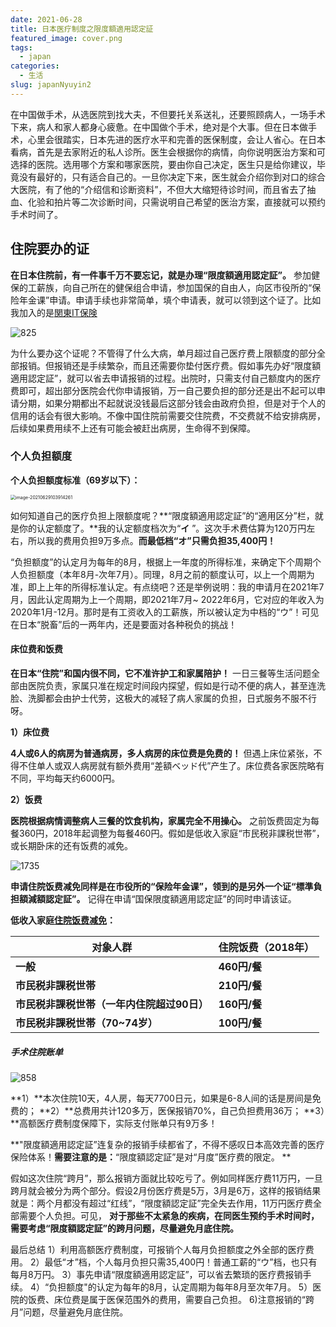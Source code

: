 ```yaml
---
date: 2021-06-28
title: 日本医疗制度之限度額適用認定証
featured_image: cover.png
tags:
  - japan
categories:
  - 生活
slug: japanNyuyin2
---
```


在中国做手术，从选医院到找大夫，不但要托关系送礼，还要照顾病人，一场手术下来，病人和家人都身心疲惫。在中国做个手术，绝对是个大事。但在日本做手术，心里会很踏实，日本先进的医疗水平和完善的医保制度，会让人省心。在日本看病，首先是去家附近的私人诊所。医生会根据你的病情，向你说明医治方案和可选择的医院。选用哪个方案和哪家医院，要由你自己决定，医生只是给你建议，毕竟没有最好的，只有适合自己的。一旦你决定下来，医生就会介绍你到对口的综合大医院，有了他的“介绍信和诊断资料”，不但大大缩短待诊时间，而且省去了抽血、化验和拍片等二次诊断时间，只需说明自己希望的医治方案，直接就可以预约手术时间了。

<!--more-->

## 住院要办的证

**在日本住院前，有一件事千万不要忘记，就是办理“限度額適用認定証”。**
参加健保的工薪族，向自己所在的健保组合申请，参加国保的自由人，向区市役所的“保险年金课”申请。申请手续也非常简单，填个申请表，就可以领到这个证了。比如我加入的是[関東IT保険](https://www.its-kenpo.or.jp/hoken/situation/case_07/kougaku/shinsei.html)

![825](https://image.xiaomo.info//blog/825.png)

为什么要办这个证呢？不管得了什么大病，单月超过自己医疗费上限额度的部分全部报销。但报销还是手续繁杂，而且还需要你垫付医疗费。假如事先办好“限度額適用認定証”，就可以省去申请报销的过程。出院时，只需支付自己额度内的医疗费即可，超出部分医院会代你申请报销，万一自己要负担的部分还是出不起可以申请分期，如果分期都出不起就说没钱最后这部分钱会由政府负担，但是对于个人的信用的话会有很大影响。不像中国住院前需要交住院费，不交费就不给安排病房，后续如果费用续不上还有可能会被赶出病房，生命得不到保障。

### 个人负担额度

**个人负担额度标准（69岁以下）：**

<img src="https://image.xiaomo.info//blog/image-20210629103914261.png" alt="image-20210629103914261" style="zoom:50%;" />

如何知道自己的医疗负担上限额度呢？**“限度額適用認定証”的“適用区分”栏，就是你的认定额度了。**我的认定额度档次为“**イ**
”。这次手术费估算为120万円左右，所以我的费用负担9万多点。**而最低档“オ”只需负担35,400円！**

“负担额度”的认定月为每年的8月，根据上一年度的所得标准，来确定下个周期个人负担额度（本年8月-次年7月）。同理，8月之前的额度认可，以上一个周期为准，即上上年的所得标准认定。有点绕吧？还是举例说明：我的申请月在2021年7月，因此认定周期为上一个周期，即2021年7月~
2022年6月，它对应的年收入为2020年1月-12月。那时是有工资收入的工薪族，所以被认定为中档的“ウ”！可见在日本“脱畜”后的一两年内，还是要面对各种税负的挑战！

#### 床位费和饭费

**在日本“住院”和国内很不同，它不准许护工和家属陪护！**
一日三餐等生活问题全部由医院负责，家属只准在规定时间段内探望，假如是行动不便的病人，甚至连洗脸、洗脚都会由护士代劳，这极大的减轻了病人家属的负担，日式服务不服不行呀。

**1）床位费**

**4人或6人的病房为普通病房，多人病房的床位费是免费的！**
但遇上床位紧张，不得不住单人或双人病房就有额外费用“差額ベッド代”产生了。床位费各家医院略有不同，平均每天约6000円。

**2）饭费**

**医院根据病情调整病人三餐的饮食机构，家属完全不用操心。**
之前饭费固定为每餐360円，2018年起调整为每餐460円。假如是低收入家庭“市民税非課税世帯”，或长期卧床的还有饭费的减免。

![1735](https://image.xiaomo.info//blog/1735.png)

**申请住院饭费减免同样是在市役所的“保险年金课”，领到的是另外一个证“標準負担額減額認定証”。**
记得在申请“国保限度額適用認定証”的同时申请该证。

**低收入家庭[住院饭费减免](https://www.city.fuchu.tokyo.jp/kurashi/hoken/kokuminkenko/kyufu/nyuinji.html)：**

| **对象人群**                 | **住院饭费（2018年）** |
|--------------------------|-----------------|
| **一般**                   | **460円/餐**      |
| **市民税非課税世帯**             | **210円/餐**      |
| **市民税非課税世帯（一年内住院超过90日）** | **160円/餐**      |
| **市民税非課税世帯（70~74岁）**     | **100円/餐**      |

##### 手术住院账单

![858](https://image.xiaomo.info//blog/858.jpg)

**1）**本次住院10天，4人房，每天7700日元，如果是6-8人间的话是房间是免费的；
**2）**总费用共计120多万，医保报销70%，自己负担费用36万；
**3）**高额医疗费制度保障下，实际支付账单只有9万多！

**"限度額適用認定証”连复杂的报销手续都省了，不得不感叹日本高效完善的医疗保险体系！**需要注意的是：**“限度額認定証”是对“月度”医疗费的限定。
**

假如这次住院“跨月”，那么报销方面就比较吃亏了。例如同样医疗费11万円，一旦跨月就会被分为两个部分。假设2月份医疗费是5万，3月是6万，这样的报销结果就是：两个月都没有超过“红线”，“限度額認定証”完全失去作用，11万円医疗费全部需要个人负担。可见，
**对于那些不太紧急的疾病，在同医生预约手术时间时，需要考虑“限度額認定証”的跨月问题，尽量避免月底住院。**

最后总结
1）利用高额医疗费制度，可报销个人每月负担额度之外全部的医疗费用。
2）最低“オ”档，个人每月负担只需35,400円！普通工薪的“ウ”档，也只有每月8万円。
3）事先申请“限度額適用認定証”，可以省去繁琐的医疗费报销手续。
4）“负担额度"的认定为每年的8月，认定周期为每年8月至次年7月。
5）医院的饭费、床位费是属于医保范围外的费用，需要自己负担。
6)注意报销的“跨月”问题，尽量避免月底住院。